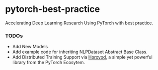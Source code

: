 # pytorch-best-practice
Accelerating Deep Learning Research Using PyTorch with best practice.

### TODOs
- Add New Models
- Add example code for inheriting NLPDataset Abstract Base Class.
- Add Distributed Training Support via [Horovod](https://github.com/uber/horovod/), a simple yet powerful library from the PyTorch Ecosytem.



